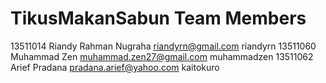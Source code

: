 TikusMakanSabun Team Members
===============
13511014	Riandy Rahman Nugraha	riandyrn@gmail.com	riandyrn
13511060	Muhammad Zen	muhammad.zen27@gmail.com	muhammadzen
13511062	Arief Pradana	pradana.arief@yahoo.com	kaitokuro